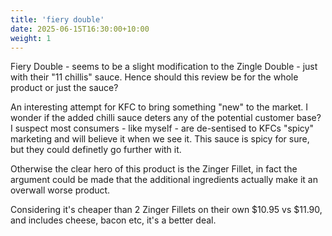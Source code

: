 ```yaml
---
title: 'fiery double'
date: 2025-06-15T16:30:00+10:00
weight: 1
---
```


Fiery Double - seems to be a slight modification to the Zingle Double - just with their "11 chillis" sauce. Hence should this review be for the whole product or just the sauce? 

An interesting attempt for KFC to bring something "new" to the market. I wonder if the added chilli sauce deters any of the potential customer base? I suspect most consumers - like myself - are de-sentised to KFCs "spicy" marketing and will believe it when we see it. This sauce is spicy for sure, but they could definetly go further with it. 

Otherwise the clear hero of this product is the Zinger Fillet, in fact the argument could be made that the additional ingredients actually make it an overwall worse product. 

Considering it's cheaper than 2 Zinger Fillets on their own $10.95 vs $11.90, and includes cheese, bacon etc, it's a better deal. 